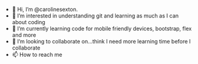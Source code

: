 - 👋 Hi, I’m @carolinesexton.  
- 👀 I’m interested in understanding git and learning as much as I can about coding
- 🌱 I’m currently learning code for mobile friendly devices, bootstrap, flex and more
- 💞️ I’m looking to collaborate on...think I need more learning time before I collaborate
- 📫 How to reach me 

<!---
carolinesexton/carolinesexton is a ✨ special ✨ repository because its `README.md` (this file) appears on your GitHub profile.
You can click the Preview link to take a look at your changes.
--->
